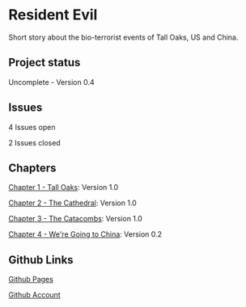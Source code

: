 # Resident Evil

Short story about the bio-terrorist events of Tall Oaks, US and China.

## Project status
Uncomplete - Version 0.4

## Issues
4 Issues open

2 Issues closed

## Chapters
[Chapter 1 - Tall Oaks](chapter1.html): Version 1.0

[Chapter 2 - The Cathedral](chapter2.html): Version 1.0

[Chapter 3 - The Catacombs](chapter3.html): Version 1.0

[Chapter 4 - We're Going to China](chapter4.html): Version 0.2

## Github Links
[Github Pages](https://y2jt.github.io/year3-story-2018/)

[Github Account](https://github.com/Y2JT)